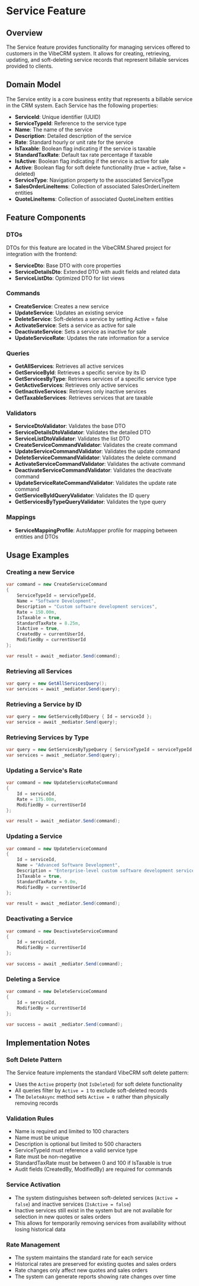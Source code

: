# Service Feature

## Overview
The Service feature provides functionality for managing services offered to customers in the VibeCRM system. It allows for creating, retrieving, updating, and soft-deleting service records that represent billable services provided to clients.

## Domain Model
The Service entity is a core business entity that represents a billable service in the CRM system. Each Service has the following properties:

- **ServiceId**: Unique identifier (UUID)
- **ServiceTypeId**: Reference to the service type
- **Name**: The name of the service
- **Description**: Detailed description of the service
- **Rate**: Standard hourly or unit rate for the service
- **IsTaxable**: Boolean flag indicating if the service is taxable
- **StandardTaxRate**: Default tax rate percentage if taxable
- **IsActive**: Boolean flag indicating if the service is active for sale
- **Active**: Boolean flag for soft delete functionality (true = active, false = deleted)
- **ServiceType**: Navigation property to the associated ServiceType
- **SalesOrderLineItems**: Collection of associated SalesOrderLineItem entities
- **QuoteLineItems**: Collection of associated QuoteLineItem entities

## Feature Components

### DTOs
DTOs for this feature are located in the VibeCRM.Shared project for integration with the frontend:
- **ServiceDto**: Base DTO with core properties
- **ServiceDetailsDto**: Extended DTO with audit fields and related data
- **ServiceListDto**: Optimized DTO for list views

### Commands
- **CreateService**: Creates a new service
- **UpdateService**: Updates an existing service
- **DeleteService**: Soft-deletes a service by setting Active = false
- **ActivateService**: Sets a service as active for sale
- **DeactivateService**: Sets a service as inactive for sale
- **UpdateServiceRate**: Updates the rate information for a service

### Queries
- **GetAllServices**: Retrieves all active services
- **GetServiceById**: Retrieves a specific service by its ID
- **GetServicesByType**: Retrieves services of a specific service type
- **GetActiveServices**: Retrieves only active services
- **GetInactiveServices**: Retrieves only inactive services
- **GetTaxableServices**: Retrieves services that are taxable

### Validators
- **ServiceDtoValidator**: Validates the base DTO
- **ServiceDetailsDtoValidator**: Validates the detailed DTO
- **ServiceListDtoValidator**: Validates the list DTO
- **CreateServiceCommandValidator**: Validates the create command
- **UpdateServiceCommandValidator**: Validates the update command
- **DeleteServiceCommandValidator**: Validates the delete command
- **ActivateServiceCommandValidator**: Validates the activate command
- **DeactivateServiceCommandValidator**: Validates the deactivate command
- **UpdateServiceRateCommandValidator**: Validates the update rate command
- **GetServiceByIdQueryValidator**: Validates the ID query
- **GetServicesByTypeQueryValidator**: Validates the type query

### Mappings
- **ServiceMappingProfile**: AutoMapper profile for mapping between entities and DTOs

## Usage Examples

### Creating a new Service
```csharp
var command = new CreateServiceCommand
{
    ServiceTypeId = serviceTypeId,
    Name = "Software Development",
    Description = "Custom software development services",
    Rate = 150.00m,
    IsTaxable = true,
    StandardTaxRate = 8.25m,
    IsActive = true,
    CreatedBy = currentUserId,
    ModifiedBy = currentUserId
};

var result = await _mediator.Send(command);
```

### Retrieving all Services
```csharp
var query = new GetAllServicesQuery();
var services = await _mediator.Send(query);
```

### Retrieving a Service by ID
```csharp
var query = new GetServiceByIdQuery { Id = serviceId };
var service = await _mediator.Send(query);
```

### Retrieving Services by Type
```csharp
var query = new GetServicesByTypeQuery { ServiceTypeId = serviceTypeId };
var services = await _mediator.Send(query);
```

### Updating a Service's Rate
```csharp
var command = new UpdateServiceRateCommand
{
    Id = serviceId,
    Rate = 175.00m,
    ModifiedBy = currentUserId
};

var result = await _mediator.Send(command);
```

### Updating a Service
```csharp
var command = new UpdateServiceCommand
{
    Id = serviceId,
    Name = "Advanced Software Development",
    Description = "Enterprise-level custom software development services",
    IsTaxable = true,
    StandardTaxRate = 9.0m,
    ModifiedBy = currentUserId
};

var result = await _mediator.Send(command);
```

### Deactivating a Service
```csharp
var command = new DeactivateServiceCommand
{
    Id = serviceId,
    ModifiedBy = currentUserId
};

var success = await _mediator.Send(command);
```

### Deleting a Service
```csharp
var command = new DeleteServiceCommand
{
    Id = serviceId,
    ModifiedBy = currentUserId
};

var success = await _mediator.Send(command);
```

## Implementation Notes

### Soft Delete Pattern
The Service feature implements the standard VibeCRM soft delete pattern:
- Uses the `Active` property (not `IsDeleted`) for soft delete functionality
- All queries filter by `Active = 1` to exclude soft-deleted records
- The `DeleteAsync` method sets `Active = 0` rather than physically removing records

### Validation Rules
- Name is required and limited to 100 characters
- Name must be unique
- Description is optional but limited to 500 characters
- ServiceTypeId must reference a valid service type
- Rate must be non-negative
- StandardTaxRate must be between 0 and 100 if IsTaxable is true
- Audit fields (CreatedBy, ModifiedBy) are required for commands

### Service Activation
- The system distinguishes between soft-deleted services (`Active = false`) and inactive services (`IsActive = false`)
- Inactive services still exist in the system but are not available for selection in new quotes or sales orders
- This allows for temporarily removing services from availability without losing historical data

### Rate Management
- The system maintains the standard rate for each service
- Historical rates are preserved for existing quotes and sales orders
- Rate changes only affect new quotes and sales orders
- The system can generate reports showing rate changes over time
